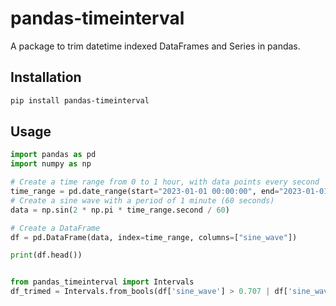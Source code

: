 # pandas-timeinterval

A package to trim datetime indexed DataFrames and Series in pandas.

## Installation

```bash
pip install pandas-timeinterval
```

## Usage
```python
import pandas as pd
import numpy as np

# Create a time range from 0 to 1 hour, with data points every second
time_range = pd.date_range(start="2023-01-01 00:00:00", end="2023-01-01 01:00:00", freq='S')
# Create a sine wave with a period of 1 minute (60 seconds)
data = np.sin(2 * np.pi * time_range.second / 60)

# Create a DataFrame
df = pd.DataFrame(data, index=time_range, columns=["sine_wave"])

print(df.head())


from pandas_timeinterval import Intervals
df_trimed = Intervals.from_bools(df['sine_wave'] > 0.707 | df['sine_wave'] < -0.707).contract('50s').trim(df)
```


